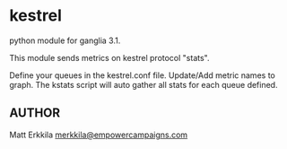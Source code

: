 kestrel
===============

python module for ganglia 3.1.

This module sends metrics on kestrel protocol "stats".

Define your queues in the kestrel.conf file.
Update/Add metric names to graph.
The kstats script will auto gather all stats for each queue defined.

## AUTHOR

Matt Erkkila <merkkila@empowercampaigns.com>

